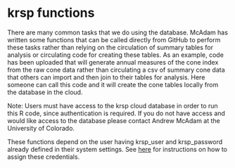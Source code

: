 # krsp functions
There are many common tasks that we do using the database.  McAdam has written some functions that can be called directly from GitHub to perform these tasks rather than relying on the circulation of summary tables for analysis or circulating code for creating these tables.  As an example, code has been uploaded that will generate annual measures of the cone index from the raw cone data rather than circulating a csv of summary cone data that others can import and then join to their tables for analysis.  Here someone can call this code and it will create the cone tables locally from the database in the cloud.

Note: Users must have access to the krsp cloud database in order to run this R code, since authentication is required.  If you do not have access and would like access to the database please contact Andrew McAdam at the University of Colorado.

These functions depend on the user having krsp_user and krsp_password already defined in their system settings.  See [here](https://github.com/KluaneRedSquirrelProject/Using-the-KRSP-Cloud-Database/blob/master/Connecting%20to%20KRSP.md) for instructions on how to assign these credentials.
